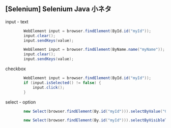 ## [Selenium] Selenium Java 小ネタ


input - text
```java
		WebElement input = browser.findElement(ById.id("myId"));
		input.clear();
		input.sendKeys(value);
```

```java
		WebElement input = browser.findElement(ByName.name("myName"));
		input.clear();
		input.sendKeys(value);
```

checkbox
```java
		WebElement input = browser.findElement(ById.id("myId"));
		if (input.isSelected() != false) {
			input.click();
		}
```

select - option
```java
		new Select(browser.findElement(By.id("myId"))).selectByValue("001");
```

```java
		new Select(browser.findElement(By.id("myId"))).selectByVisibleText("特になし");
```

